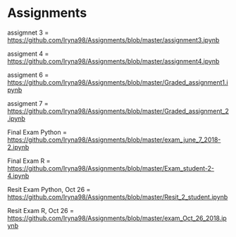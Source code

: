 # Assignments

assigmnet 3 = https://github.com/Iryna98/Assignments/blob/master/assignment3.ipynb

assigment 4 = https://github.com/Iryna98/Assignments/blob/master/assignment4.ipynb

assigment 6 = https://github.com/Iryna98/Assignments/blob/master/Graded_assignment1.ipynb

assigment 7 = https://github.com/Iryna98/Assignments/blob/master/Graded_assignment_2.ipynb

Final Exam Python = https://github.com/Iryna98/Assignments/blob/master/exam_june_7_2018-2.ipynb

Final Exam R = https://github.com/Iryna98/Assignments/blob/master/Exam_student-2-4.ipynb


Resit Exam Python, Oct 26 = https://github.com/Iryna98/Assignments/blob/master/Resit_2_student.ipynb

Resit Exam R, Oct 26 = https://github.com/Iryna98/Assignments/blob/master/exam_Oct_26_2018.ipynb
